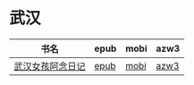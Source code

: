 # 武汉

| 书名 | epub | mobi | azw3 |
| --- | --- | --- | --- |
| [武汉女孩阿念日记](http://ct.dalanmei.com/f/31084289-570265085-cfe656) | [epub](http://ct.dalanmei.com/f/31084289-570265085-cfe656) | [mobi](http://ct.dalanmei.com/f/31084289-570117992-566ab8) | [azw3](http://ct.dalanmei.com/f/31084289-571406729-dd9635) |
